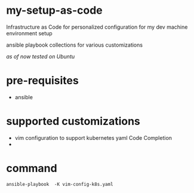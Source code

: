 # my-setup-as-code
Infrastructure as Code for personalized configuration for my dev machine environment setup

ansible playbook collections for various customizations

_as of now tested on Ubuntu_

# pre-requisites
* ansible


# supported customizations
* vim configuration to support kubernetes yaml Code Completion
*

# command
`ansible-playbook  -K vim-config-k8s.yaml `

